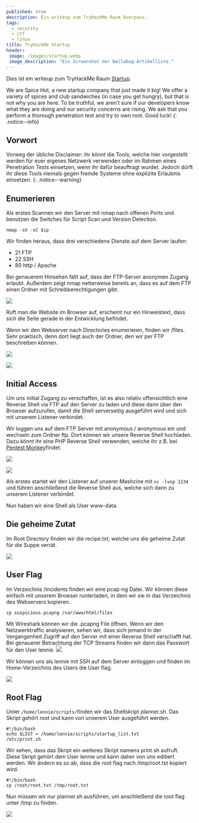 ```yaml
---
published: true
description: Ein writeup zum TryHackMe Raum Overpass.
tags:
  - security
  - ctf
  - linux
title: TryHackMe Startup
header:
 image: /images/startup.webp
 image_description: "Ein Screenshot der Wallabag-Artikelliste."
---
```


Dies ist ein writeup zum TryHackMe Raum [Startup](https://tryhackme.com/room/startup).

We are Spice Hut, a new startup company that just made it big! We offer a variety of spices and club sandwiches (in case you get hungry), but that is not why you are here. To be truthful, we aren't sure if our developers know what they are doing and our security concerns are rising. We ask that you perform a thorough penetration test and try to own root. Good luck!
{: .notice--info}

## Vorwort

Vorweg der übliche Disclaimer: ihr könnt die Tools, welche hier vorgestellt werden für euer eigenes Netzwerk verwenden oder im Rahmen eines Penetration Tests einsetzen, wenn ihr dafür beauftragt wurdet. Jedoch dürft ihr diese Tools niemals gegen fremde Systeme ohne explizite Erlaubnis einsetzen.
{: .notice--warning}

## Enumerieren

Als erstes Scannen wir den Server mit nmap nach offenen Ports und benutzen die Switches für Script Scan und Version Detection.

`nmap -sV -sC $ip`

Wir finden heraus, dass drei verschiedene Dienste auf dem Server laufen:

- 21 FTP
- 22 SSH
- 80 http / Apache

Bei genauerem Hinsehen fällt auf, dass der FTP-Server anonymen Zugang erlaubt.
Außerdem zeigt nmap netterweise bereits an, dass es auf dem FTP einen Ordner mit Schreibberechtigungen gibt.

![]({{site.baseurl}}/images/startup01.png)

Ruft man die Website im Browser auf, erscheint nur ein Hinweistext, dass sich die Seite gerade in der Entwicklung befindet.

Wenn wir den Webserver nach Directories enumerieren, finden wir /files. Sehr praktisch, denn dort liegt auch der Ordner, den wir per FTP beschreiben können.

![]({{site.baseurl}}/images/startup02.png)

![]({{site.baseurl}}/images/startup03.png)
## Initial Access

Um uns initial Zugang zu verschaffen, ist es also relativ offensichtlich eine Reverse Shell via FTP auf den Server zu laden und diese dann über den Browser aufzurufen, damit die Shell serverseitig ausgeführt wird und sich mit unserem Listener verbindet.

Wir loggen uns auf dem FTP Server mit anonymous / anonymous ein und wechseln zum Ordner ftp.
Dort können wir unsere Reverse Shell hochladen. Dazu könnt ihr eine PHP Reverse Shell verwenden, welche ihr z.B. bei [Pentest Monkey](https://pentestmonkey.net/cheat-sheet/shells/reverse-shell-cheat-sheet)findet.

![]({{site.baseurl}}/images/startup05.png)  

![]({{site.baseurl}}/images/startup04.png)

Als erstes startet wir den Listener auf unserer Mashcine mit `nc -lvnp 1234` und führen anschließend die Reverse Shell aus, welche sich dann zu unserem Listener verbindet.

Nun haben wir eine Shell als User www-data.

## Die geheime Zutat
Im Root Directory finden wir die recipe.txt, welche uns die geheime Zutat für die Suppe verrät.

![]({{site.baseurl}}/images/startup06.png)

## User Flag

Im Verzeichnis /incidents finden wir eine pcap-ng Datei. Wir können diese einfach mit unserem Browser runterladen, in dem wir sie in das Verzeichnis des Webservers kopieren.

`cp suspicious.pcapng /var/www/html/files`

Mit Wireshark können wir die .pcapng File öffnen. Wenn wir den Netzwerktraffic analysieren, sehen wir, dass sich jemand in der Vergangenheit Zugriff auf den Server mit einer Reverse Shell verschafft hat. 
Bei genauerer Betrachtung der TCP Streams finden wir dann das Passwort für den User lennie.
![]({{site.baseurl}}/images/startup08.png)

Wir können uns als lennie mit SSH auf dem Server einloggen und finden im Home-Verzeichnis des Users die User flag.

![]({{site.baseurl}}/images/startup09.png)
## Root Flag

Unter `/home/lennie/scripts/`finden wir das Shellskript planner.sh.
Das Skript gehört root und kann von unserem User ausgeführt werden.

```
#!/bin/bash
echo $LIST > /home/lennie/scripts/startup_list.txt
/etc/print.sh
```

Wir sehen, dass das Skript ein weiteres Skript namens print.sh aufruft. 
Diese Skript gehört dem User lennie und kann daher von uns editiert werden.
Wir ändern es so ab, dass die root flag nach /tmp/root.txt kopiert wird.

```
#!/bin/bash
cp /root/root.txt /tmp/root.txt
```

Nun müssen wir nur planner.sh ausführen, um anschließend die root flag unter /tmp zu finden.  

![]({{site.baseurl}}/images/startup10.png)